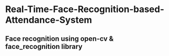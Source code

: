 # Real-Time-Face-Recognition-based-Attendance-System
## Face recognition using open-cv & face_recognition library 

